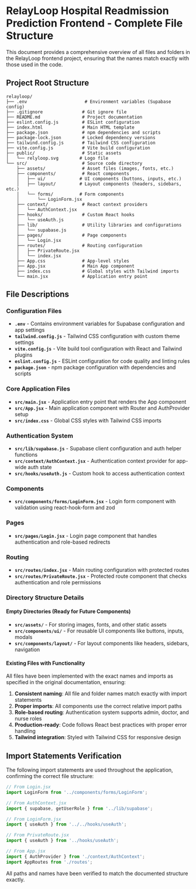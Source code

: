 # RelayLoop Hospital Readmission Prediction Frontend - Complete File Structure

This document provides a comprehensive overview of all files and folders in the RelayLoop frontend project, ensuring that the names match exactly with those used in the code.

## Project Root Structure

```
relayloop/
├── .env                      # Environment variables (Supabase config)
├── .gitignore               # Git ignore file
├── README.md                # Project documentation
├── eslint.config.js         # ESLint configuration
├── index.html               # Main HTML template
├── package.json             # npm dependencies and scripts
├── package-lock.json        # Locked dependency versions
├── tailwind.config.js       # Tailwind CSS configuration
├── vite.config.js           # Vite build configuration
├── public/                  # Static assets
│   └── relyloop.svg        # Logo file
└── src/                     # Source code directory
    ├── assets/              # Asset files (images, fonts, etc.)
    ├── components/          # React components
    │   ├── ui/             # UI components (buttons, inputs, etc.)
    │   ├── layout/         # Layout components (headers, sidebars, etc.)
    │   └── forms/          # Form components
    │       └── LoginForm.jsx
    ├── context/             # React context providers
    │   └── AuthContext.jsx
    ├── hooks/               # Custom React hooks
    │   └── useAuth.js
    ├── lib/                 # Utility libraries and configurations
    │   └── supabase.js
    ├── pages/               # Page components
    │   └── Login.jsx
    ├── routes/              # Routing configuration
    │   ├── PrivateRoute.jsx
    │   └── index.jsx
    ├── App.css              # App-level styles
    ├── App.jsx              # Main App component
    ├── index.css            # Global styles with Tailwind imports
    └── main.jsx             # Application entry point
```

## File Descriptions

### Configuration Files

- **`.env`** - Contains environment variables for Supabase configuration and app settings
- **`tailwind.config.js`** - Tailwind CSS configuration with custom theme settings
- **`vite.config.js`** - Vite build tool configuration with React and Tailwind plugins
- **`eslint.config.js`** - ESLint configuration for code quality and linting rules
- **`package.json`** - npm package configuration with dependencies and scripts

### Core Application Files

- **`src/main.jsx`** - Application entry point that renders the App component
- **`src/App.jsx`** - Main application component with Router and AuthProvider setup
- **`src/index.css`** - Global CSS styles with Tailwind CSS imports

### Authentication System

- **`src/lib/supabase.js`** - Supabase client configuration and auth helper functions
- **`src/context/AuthContext.jsx`** - Authentication context provider for app-wide auth state
- **`src/hooks/useAuth.js`** - Custom hook to access authentication context

### Components

- **`src/components/forms/LoginForm.jsx`** - Login form component with validation using react-hook-form and zod

### Pages

- **`src/pages/Login.jsx`** - Login page component that handles authentication and role-based redirects

### Routing

- **`src/routes/index.jsx`** - Main routing configuration with protected routes
- **`src/routes/PrivateRoute.jsx`** - Protected route component that checks authentication and role permissions

### Directory Structure Details

#### Empty Directories (Ready for Future Components)
- **`src/assets/`** - For storing images, fonts, and other static assets
- **`src/components/ui/`** - For reusable UI components like buttons, inputs, modals
- **`src/components/layout/`** - For layout components like headers, sidebars, navigation

#### Existing Files with Functionality

All files have been implemented with the exact names and imports as specified in the original documentation, ensuring:

1. **Consistent naming**: All file and folder names match exactly with import statements
2. **Proper imports**: All components use the correct relative import paths
3. **Role-based routing**: Authentication system supports admin, doctor, and nurse roles
4. **Production-ready**: Code follows React best practices with proper error handling
5. **Tailwind integration**: Styled with Tailwind CSS for responsive design

## Import Statements Verification

The following import statements are used throughout the application, confirming the correct file structure:

```javascript
// From Login.jsx
import LoginForm from '../components/forms/LoginForm';

// From AuthContext.jsx
import { supabase, getUserRole } from '../lib/supabase';

// From LoginForm.jsx
import { useAuth } from '../../hooks/useAuth';

// From PrivateRoute.jsx
import { useAuth } from '../hooks/useAuth';

// From App.jsx
import { AuthProvider } from './context/AuthContext';
import AppRoutes from './routes';
```

All paths and names have been verified to match the documented structure exactly.
